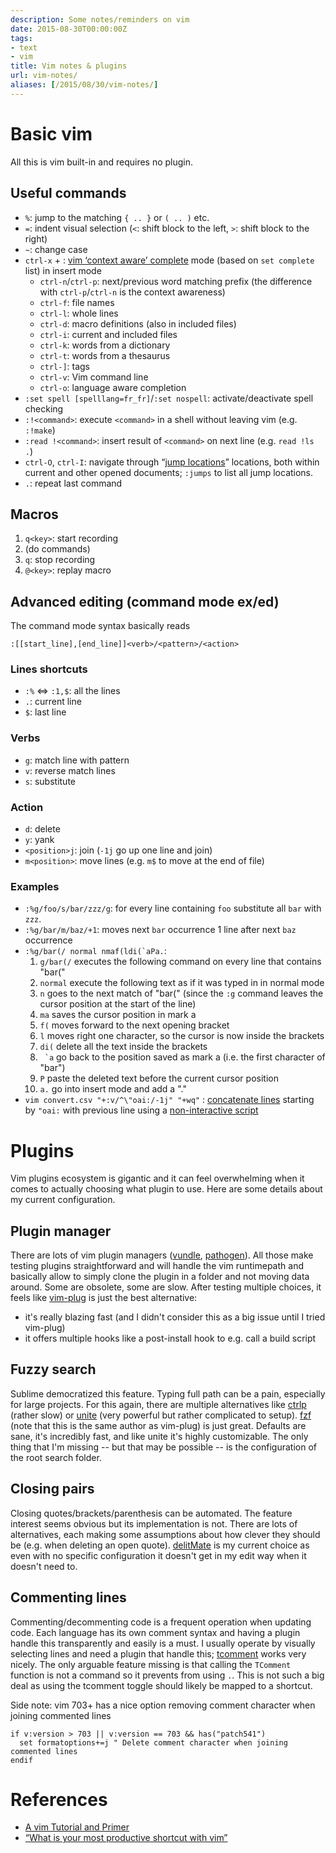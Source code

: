 ```yaml
---
description: Some notes/reminders on vim
date: 2015-08-30T00:00:00Z
tags:
- text
- vim
title: Vim notes & plugins
url: vim-notes/
aliases: [/2015/08/30/vim-notes/]
---
```


# Basic vim

All this is vim built-in and requires no plugin.

## Useful commands

* `%`: jump to the matching `{ .. }` or `( .. )` etc.
* `=`: indent visual selection (`<`: shift block to the left, `>`: shift block to the right)
* `~`: change case
* `ctrl-x` + : [vim ‘context aware’ complete](https://www.youtube.com/watch?v=3TX3kV3TICU) mode (based on `set complete` list) in insert mode
    * `ctrl-n`/`ctrl-p`: next/previous word matching prefix (the difference with `ctrl-p`/`ctrl-n` is the context awareness)
    * `ctrl-f`: file names
    * `ctrl-l`: whole lines
    * `ctrl-d`: macro definitions (also in included files)
    * `ctrl-i`: current and included files
    * `ctrl-k`: words from a dictionary
    * `ctrl-t`: words from a thesaurus
    * `ctrl-]`: tags
    * `ctrl-v`: Vim command line
    * `ctrl-o`: language aware completion
* `:set spell [spelllang=fr_fr]`/`:set nospell`: activate/deactivate spell checking
* `:!<command>`: execute `<command>` in a shell without leaving vim (e.g. `:!make`)
* `:read !<command>`: insert result of `<command>` on next line (e.g. `read !ls .`)
* `ctrl-O`, `ctrl-I`: navigate through “[jump locations](http://vim.wikia.com/wiki/Jumping_to_previously_visited_locations)” locations, both within current and other opened documents; `:jumps` to list all jump locations.
* `.`: repeat last command

## Macros

1. `q<key>`: start recording
2. (do commands)
3. `q`: stop recording
4. `@<key>`: replay macro

## Advanced editing (command mode ex/ed)

The command mode syntax basically reads

```vim
:[[start_line],[end_line]]<verb>/<pattern>/<action>
```

### Lines shortcuts

* `:%` ⇔  `:1,$`: all the lines
* `.`: current line
* `$`: last line

### Verbs

* `g`: match line with pattern
* `v`: reverse match lines
* `s`: substitute

### Action

* `d`: delete
* `y`: yank
* `<position>j`: join (`-1j` go up one line and join)
* `m<position>`: move lines (e.g. `m$` to move at the end of file)

### Examples

* `:%g/foo/s/bar/zzz/g`: for every line containing `foo` substitute all `bar` with `zzz`.
* `:%g/bar/m/baz/+1`: moves next `bar` occurrence 1 line after next `baz` occurrence
* ``:%g/bar(/ normal nmaf(ldi(`aPa.``:
    1. `g/bar(/`  executes the following command on every line that contains "bar("
    1. `normal`   execute the following text as if it was typed in in normal mode
    1. `n`        goes to the next match of "bar(" (since the `:g` command leaves the cursor position at the start of the line)
    1. `ma`       saves the cursor position in mark a
    1. `f(`       moves forward to the next opening bracket
    1. `l`        moves right one character, so the cursor is now inside the brackets
    1. `di(`      delete all the text inside the brackets
    1. `` `a``     go back to the position saved as mark a (i.e. the first character of "bar")
    1. `P`        paste the deleted text before the current cursor position
    1. `a.`       go into insert mode and add a "."
* `vim convert.csv "+:v/^\"oai:/-1j" "+wq"` : [concatenate lines](http://superuser.com/a/565566/218469) starting by `"oai:` with previous line using a [non-interactive script](http://unix.stackexchange.com/a/14226)


# Plugins

Vim plugins ecosystem is gigantic and it can feel overwhelming when it comes to actually choosing what plugin to use. Here are some details about my current configuration.

## Plugin manager

There are lots of vim plugin managers ([vundle](https://github.com/VundleVim/Vundle.vim), [pathogen](https://github.com/tpope/vim-pathogen)). All those make testing plugins straightforward and will handle the vim runtimepath and basically allow to simply clone the plugin in a folder and not moving data around. Some are obsolete, some are slow. After testing multiple choices, it feels like [vim-plug](https://github.com/junegunn/vim-plug) is just the best alternative:

* it's really blazing fast (and I didn't consider this as a big issue until I tried vim-plug)
* it offers multiple hooks like a post-install hook to e.g. call a build script

## Fuzzy search

Sublime democratized this feature. Typing full path can be a pain, especially for large projects. For this again, there are multiple alternatives like [ctrlp](https://github.com/kien/ctrlp.vim) (rather slow) or [unite](https://github.com/Shougo/unite.vim) (very powerful but rather complicated to setup). [fzf](https://github.com/junegunn/fzf.vim) (note that this is the same author as vim-plug) is just great. Defaults are sane, it's incredibly fast, and like unite it's highly customizable. The only thing that I'm missing -- but that may be possible -- is the configuration of the root search folder.

## Closing pairs

Closing quotes/brackets/parenthesis can be automated. The feature interest seems obvious but its implementation is not. There are lots of alternatives, each making some assumptions about how clever they should be (e.g. when deleting an open quote). [delitMate](https://github.com/Raimondi/delimitMate) is my current choice as even with no specific configuration it doesn't get in my edit way when it doesn't need to.

## Commenting lines

Commenting/decommenting code is a frequent operation when updating code. Each language has its own comment syntax and having a plugin handle this transparently and easily is a must. I usually operate by visually selecting lines and need a plugin that handle this; [tcomment](https://github.com/tomtom/tcomment_vim) works very nicely. The only arguable feature missing is that calling the `TComment` function is not a command so it prevents from using `.`. This is not such a big deal as using the tcomment toggle should likely be mapped to a shortcut.

Side note: vim 703+ has a nice option removing comment character when joining commented lines

```vim
if v:version > 703 || v:version == 703 && has("patch541")
  set formatoptions+=j " Delete comment character when joining commented lines
endif
```

# References

* [A vim Tutorial and Primer](https://danielmiessler.com/study/vim/)
* [“What is your most productive shortcut with vim”](http://stackoverflow.com/questions/1218390/what-is-your-most-productive-shortcut-with-vim)
